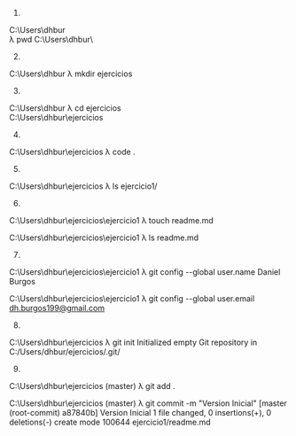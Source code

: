 1. 
C:\Users\dhbur\
λ pwd
C:\Users\dhbur\

2. 
C:\Users\dhbur
λ mkdir ejercicios

3.
C:\Users\dhbur
λ cd ejercicios\
C:\Users\dhbur\ejercicios

4. 
C:\Users\dhbur\ejercicios
λ code .

5. 
C:\Users\dhbur\ejercicios
λ ls
ejercicio1/

6. 

C:\Users\dhbur\ejercicios\ejercicio1
λ touch readme.md

C:\Users\dhbur\ejercicios\ejercicio1
λ ls
readme.md

7.
C:\Users\dhbur\ejercicios\ejercicio1
λ git config --global user.name Daniel Burgos

C:\Users\dhbur\ejercicios\ejercicio1
λ git config --global user.email dh.burgos199@gmail.com

8.

C:\Users\dhbur\ejercicios
λ git init
Initialized empty Git repository in C:/Users/dhbur/ejercicios/.git/

9. 

C:\Users\dhbur\ejercicios (master)
λ git add .

C:\Users\dhbur\ejercicios (master)
λ git commit -m "Version Inicial"
[master (root-commit) a87840b] Version Inicial
 1 file changed, 0 insertions(+), 0 deletions(-)
 create mode 100644 ejercicio1/readme.md

 